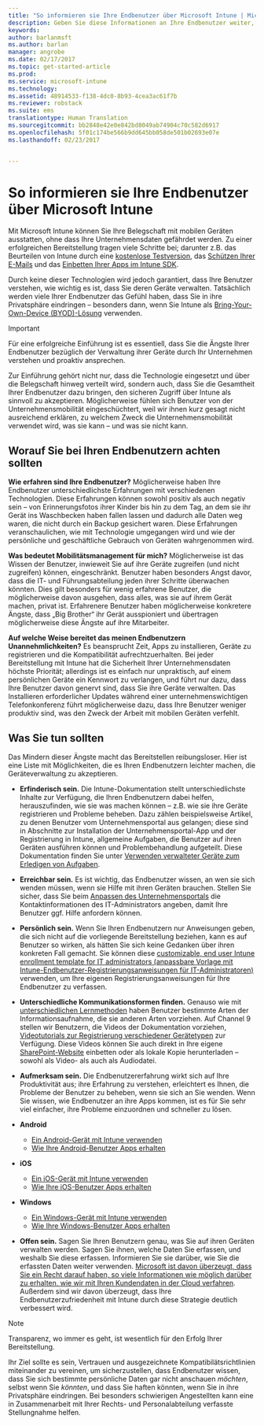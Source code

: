 ```yaml
---
title: "So informieren sie Ihre Endbenutzer über Microsoft Intune | Microsoft Intune"
description: Geben Sie diese Informationen an Ihre Endbenutzer weiter, damit Ihre Intune-Bereitstellung Erfolg hat.
keywords: 
author: barlanmsft
ms.author: barlan
manager: angrobe
ms.date: 02/17/2017
ms.topic: get-started-article
ms.prod: 
ms.service: microsoft-intune
ms.technology: 
ms.assetid: 48914533-f138-4dc0-8b93-4cea3ac61f7b
ms.reviewer: robstack
ms.suite: ems
translationtype: Human Translation
ms.sourcegitcommit: bb2848e42e0e842bd8049ab74904c70c582d6917
ms.openlocfilehash: 5f01c174be566b9dd645bb058de501b02693e07e
ms.lasthandoff: 02/23/2017


---
```


# <a name="how-to-educate-your-end-users-about-microsoft-intune"></a>So informieren sie Ihre Endbenutzer über Microsoft Intune

Mit Microsoft Intune können Sie Ihre Belegschaft mit mobilen Geräten ausstatten, ohne dass Ihre Unternehmensdaten gefährdet werden. Zu einer erfolgreichen Bereitstellung tragen viele Schritte bei; darunter z.B. das Beurteilen von Intune durch eine [kostenlose Testversion](/Intune/Understand/mobile-device-management-trial-guide-microsoft-intune.md), das [Schützen Ihrer E-Mails](/Intune/Understand/common-ways-to-use-intune#protecting-your-office-365-email-and-data-so-it-can-be-safely-accessed-by-mobile-devices.md) und das [Einbetten Ihrer Apps im Intune SDK](/intune/develop/intune-app-sdk.md).

Durch keine dieser Technologien wird jedoch garantiert, dass Ihre Benutzer verstehen, wie wichtig es ist, dass Sie deren Geräte verwalten. Tatsächlich werden viele Ihrer Endbenutzer das Gefühl haben, dass Sie in ihre Privatsphäre eindringen – besonders dann, wenn Sie Intune als [Bring-Your-Own-Device (BYOD)-Lösung](/enterprise-mobility-security/solutions/byod-design-considerations-guide.md) verwenden.

> [!Important]
> Für eine erfolgreiche Einführung ist es essentiell, dass Sie die Ängste Ihrer Endbenutzer bezüglich der Verwaltung ihrer Geräte durch Ihr Unternehmen verstehen und proaktiv ansprechen.

Zur Einführung gehört nicht nur, dass die Technologie eingesetzt und über die Belegschaft hinweg verteilt wird, sondern auch, dass Sie die Gesamtheit Ihrer Endbenutzer dazu bringen, den sicheren Zugriff über Intune als sinnvoll zu akzeptieren. Möglicherweise fühlen sich Benutzer von der Unternehmensmobilität eingeschüchtert, weil wir ihnen kurz gesagt nicht ausreichend erklären, zu welchem Zweck die Unternehmensmobilität verwendet wird, was sie kann – und was sie nicht kann.

## <a name="things-to-consider-about-your-end-users"></a>Worauf Sie bei Ihren Endbenutzern achten sollten

__Wie erfahren sind Ihre Endbenutzer?__ Möglicherweise haben Ihre Endbenutzer unterschiedlichste Erfahrungen mit verschiedenen Technologien. Diese Erfahrungen können sowohl positiv als auch negativ sein – von Erinnerungsfotos ihrer Kinder bis hin zu dem Tag, an dem sie ihr Gerät ins Waschbecken haben fallen lassen und dadurch alle Daten weg waren, die nicht durch ein Backup gesichert waren. Diese Erfahrungen veranschaulichen, wie mit Technologie umgegangen wird und wie der persönliche und geschäftliche Gebrauch von Geräten wahrgenommen wird.

__Was bedeutet Mobilitätsmanagement für mich?__ Möglicherweise ist das Wissen der Benutzer, inwieweit Sie auf ihre Geräte zugreifen (und nicht zugreifen) können, eingeschränkt. Benutzer haben besonders Angst davor, dass die IT- und Führungsabteilung jeden ihrer Schritte überwachen könnten. Dies gilt besonders für wenig erfahrene Benutzer, die möglicherweise davon ausgehen, dass alles, was sie auf ihrem Gerät machen, privat ist. Erfahrenere Benutzer haben möglicherweise konkretere Ängste, dass „Big Brother“ ihr Gerät ausspioniert und übertragen möglicherweise diese Ängste auf ihre Mitarbeiter.

__Auf welche Weise bereitet das meinen Endbenutzern Unannehmlichkeiten?__ Es beansprucht Zeit, Apps zu installieren, Geräte zu registrieren und die Kompatibilität aufrechtzuerhalten. Bei jeder Bereitstellung mit Intune hat die Sicherheit Ihrer Unternehmensdaten höchste Priorität; allerdings ist es einfach nur unpraktisch, auf einem persönlichen Geräte ein Kennwort zu verlangen, und führt nur dazu, dass Ihre Benutzer davon genervt sind, dass Sie ihre Geräte verwalten. Das Installieren erforderlicher Updates während einer unternehmenswichtigen Telefonkonferenz führt möglicherweise dazu, dass Ihre Benutzer weniger produktiv sind, was den Zweck der Arbeit mit mobilen Geräten verfehlt.

## <a name="things-you-should-do"></a>Was Sie tun sollten

Das Mindern dieser Ängste macht das Bereitstellen reibungsloser. Hier ist eine Liste mit Möglichkeiten, die es Ihren Endbenutzern leichter machen, die Geräteverwaltung zu akzeptieren.

* __Erfinderisch sein.__ Die Intune-Dokumentation stellt unterschiedlichste Inhalte zur Verfügung, die Ihren Endbenutzern dabei helfen, herauszufinden, wie sie was machen können – z.B. wie sie ihre Geräte registrieren und Probleme beheben. Dazu zählen beispielsweise Artikel, zu denen Benutzer vom Unternehmensportal aus gelangen; diese sind in Abschnitte zur Installation der Unternehmensportal-App und der Registrierung in Intune, allgemeine Aufgaben, die Benutzer auf ihren Geräten ausführen können und Problembehandlung aufgeteilt. Diese Dokumentation finden Sie unter [Verwenden verwalteter Geräte zum Erledigen von Aufgaben](/Intune/EndUser/use-managed-devices-to-get-work-done).

* __Erreichbar sein.__ Es ist wichtig, das Endbenutzer wissen, an wen sie sich wenden müssen, wenn sie Hilfe mit ihren Geräten brauchen. Stellen Sie sicher, dass Sie beim [Anpassen des Unternehmensportals](/Intune/get-started/start-with-a-paid-subscription-to-microsoft-intune-step-7) die Kontaktinformationen des IT-Administrators angeben, damit Ihre Benutzer ggf. Hilfe anfordern können.

* __Persönlich sein.__ Wenn Sie Ihren Endbenutzern nur Anweisungen geben, die sich nicht auf die vorliegende Bereitstellung beziehen, kann es auf Benutzer so wirken, als hätten Sie sich keine Gedanken über ihren konkreten Fall gemacht. Sie können diese [customizable, end user Intune enrollment template for IT administrators (anpassbare Vorlage mit Intune-Endbenutzer-Registrierungsanweisungen für IT-Administratoren)](https://gallery.technet.microsoft.com/office/Intune-End-User-Enrollment-3a0c9b0c) verwenden, um Ihre eigenen Registrierungsanweisungen für Ihre Endbenutzer zu verfassen.

* __Unterschiedliche Kommunikationsformen finden.__ Genauso wie mit [unterschiedlichen Lernmethoden](http://www.umassd.edu/dss/resources/facultystaff/howtoteachandaccommodate/howtoaccommodatedifferentlearningstyles/) haben Benutzer bestimmte Arten der Informationsaufnahme, die sie anderen Arten vorziehen. Auf Channel 9 stellen wir Benutzern, die Videos der Dokumentation vorziehen, [Videotutorials zur Registrierung verschiedener Gerätetypen](https://channel9.msdn.com/Series/IntuneEnrollment) zur Verfügung. Diese Videos können Sie auch direkt in Ihre eigene [SharePoint-Website](https://support.office.com/article/Embed-a-video-from-Office-365-Video-59e19984-c34e-4be8-889b-f6fa93910581) einbetten oder als lokale Kopie herunterladen – sowohl als Video- als auch als Audiodatei.

* __Aufmerksam sein.__ Die Endbenutzererfahrung wirkt sich auf Ihre Produktivität aus; ihre Erfahrung zu verstehen, erleichtert es Ihnen, die Probleme der Benutzer zu beheben, wenn sie sich an Sie wenden. Wenn Sie wissen, wie Endbenutzer an ihre Apps kommen, ist es für Sie sehr viel einfacher, ihre Probleme einzuordnen und schneller zu lösen.

* **Android**
  * [Ein Android-Gerät mit Intune verwenden](https://docs.microsoft.com/Intune/EndUser/using-your-android-device-with-intune)
  * [Wie Ihre Android-Benutzer Apps erhalten](how-your-android-users-get-their-apps.md)

* **iOS**
  * [Ein iOS-Gerät mit Intune verwenden](https://docs.microsoft.com/Intune/EndUser/using-your-ios-device-with-intune)
  * [Wie Ihre iOS-Benutzer Apps erhalten](how-your-ios-users-get-their-apps.md)

* **Windows**
  * [Ein Windows-Gerät mit Intune verwenden](https://docs.microsoft.com/Intune/EndUser/using-your-windows-device-with-intune)
  * [Wie Ihre Windows-Benutzer Apps erhalten](how-your-windows-users-get-their-apps.md)

* __Offen sein.__ Sagen Sie Ihren Benutzern genau, was Sie auf ihren Geräten verwalten werden. Sagen Sie ihnen, welche Daten Sie erfassen, und weshalb Sie diese erfassen. Informieren Sie sie darüber, wie Sie die erfassten Daten weiter verwenden. [Microsoft ist davon überzeugt, dass Sie ein Recht darauf haben, so viele Informationen wie möglich darüber zu erhalten, wie wir mit Ihren Kundendaten in der Cloud verfahren](https://www.microsoft.com/trustcenter/about/transparency). Außerdem sind wir davon überzeugt, dass Ihre Endbenutzerzufriedenheit mit Intune durch diese Strategie deutlich verbessert wird.

>[!Note]
> Transparenz, wo immer es geht, ist wesentlich für den Erfolg Ihrer Bereitstellung.

Ihr Ziel sollte es sein, Vertrauen und ausgezeichnete Kompatibilätsrichtlinien miteinander zu vereinen, um sicherzustellen, dass Endbenutzer wissen, dass Sie sich bestimmte persönliche Daten gar nicht anschauen *möchten*, selbst wenn Sie *könnten*, und dass Sie haften könnten, wenn Sie in ihre Privatsphäre eindringen. Bei besonders schwierigen Angestellten kann eine in Zusammenarbeit mit Ihrer Rechts- und Personalabteilung verfasste Stellungnahme helfen.

